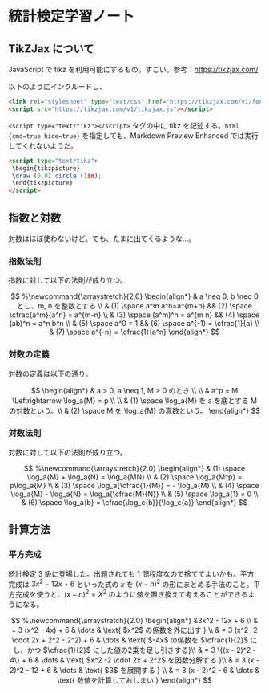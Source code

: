 # 統計検定学習ノート

<link rel="stylesheet" type="text/css" href="https://tikzjax.com/v1/fonts.css">
<script src="https://tikzjax.com/v1/tikzjax.js"></script>

## TikZJax について

JavaScript で tikz を利用可能にするもの。すごい。参考：<https://tikzjax.com/>

以下のようにインクルードし、

```html
<link rel="stylesheet" type="text/css" href="https://tikzjax.com/v1/fonts.css">
<script src="https://tikzjax.com/v1/tikzjax.js"></script>
```

`<script type="text/tikz"></script>` タグの中に tikz を記述する。`html {cmd=true hide=true}` を指定しても、Markdown Preview Enhanced では実行してくれないようだ。

```html
<script type="text/tikz">
 \begin{tikzpicture}
 \draw (0,0) circle (1in);
 \end{tikzpicture}
</script>
```

<script type="text/tikz">
 \begin{tikzpicture}
 \draw (0,0) circle (1in);
 \end{tikzpicture}
</script>

## 指数と対数

対数はほぼ使わないけど。でも、たまに出てくるような…。

### 指数法則

指数に対して以下の法則が成り立つ。

$$
%\newcommand{\arraystretch}{2.0}
\begin{align*}
& a \neq 0, b \neq 0 とし、m, n を整数とする \\
& (1) \space a^m a^n=a^{m+n} && (2) \space \cfrac{a^m}{a^n} = a^{m-n} \\
& (3) \space (a^m)^n = a^{m n} && (4) \space (ab)^n = a^n b^n \\
& (5) \space a^0 = 1 && (6) \space a^{-1} = \cfrac{1}{a} \\
& (7) \space a^{-n} = \cfrac{1}{a^n}
\end{align*}
$$

### 対数の定義

対数の定義は以下の通り。

$$
\begin{align*}
& a > 0, a \neq 1, M > 0 のとき \\
\\
& a^p = M \Leftrightarrow \log_a{M} = p \\
\\
& (1) \space \log_a{M} を a を底とする M の対数という。\\
& (2) \space M を \log_a{M} の真数という。
\end{align*}
$$

### 対数法則

対数に対して以下の法則が成り立つ。

$$
%\newcommand{\arraystretch}{2.0}
\begin{align*}
& (1) \space \log_a{M} + \log_a{N} = \log_a{MN} \\
& (2) \space \log_a{M^p} = p\log_a{M} \\
& (3) \space \log_a{\cfrac{1}{M}} = - \log_a{M} \\
& (4) \space \log_a{M} - \log_a{N} = \log_a{\cfrac{M}{N}} \\
& (5) \space \log_a{1} = 0 \\
& (6) \space \log_a{b} = \cfrac{\log_c{b}}{\log_c{a}}
\end{align*}
$$

## 計算方法

### 平方完成

統計検定 3 級に登場した。出題されても 1 問程度なので捨ててよいかも。平方完成は $3x^2 -12x +6$ といった式の $x$ を $(x - n)^2$ の形にまとめる手法のこと。平方完成を使うと、$(x - n)^2 = X^2$ のように値を置き換えて考えることができるようになる。

$$
%\newcommand{\arraystretch}{2.0}
\begin{align*}
&3x^2  - 12x + 6 \\
& = 3 (x^2 - 4x) + 6 & \dots & \text{ $x^2$ の係数を外に出す } \\
& = 3 (x^2 -2 \cdot 2x + 2^2 - 2^2) + 6 & \dots & \text{ $-4x$ の係数を $\cfrac{1}{2}$ にし、かつ $\cfrac{1}{2}$ にした値の2乗を足し引きする}\\
& = 3 \{(x - 2)^2 - 4\} + 6 & \dots & \text{ $x^2 -2 \cdot 2x + 2^2$ を因数分解する }\\
& = 3 (x - 2)^2 - 12 + 6 & \dots & \text{ $3$ を展開する } \\
& = 3 (x - 2)^2 - 6 & \dots & \text{ 数値を計算しておしまい }
\end{align*}
$$
